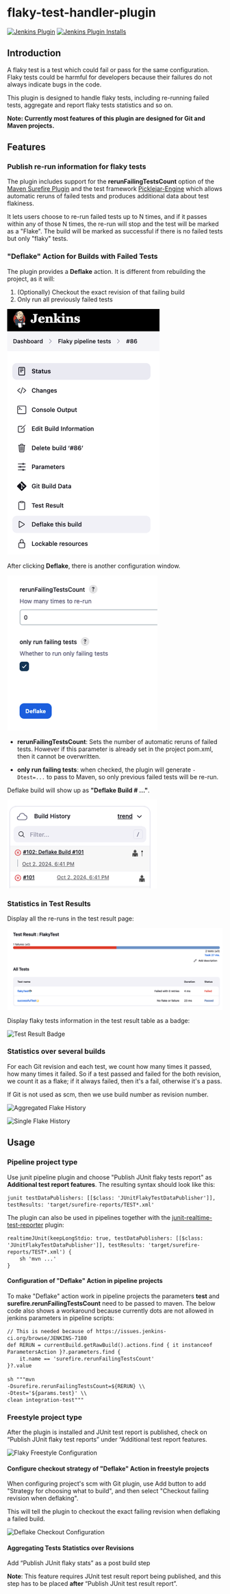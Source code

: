 flaky-test-handler-plugin
=========================

[![Jenkins Plugin](https://img.shields.io/jenkins/plugin/v/flaky-test-handler.svg)](https://plugins.jenkins.io/flaky-test-handler)
[![Jenkins Plugin Installs](https://img.shields.io/jenkins/plugin/i/flaky-test-handler.svg?color=blue)](https://plugins.jenkins.io/flaky-test-handler)

## Introduction

A flaky test is a test which could fail or pass for the same
configuration. Flaky tests could be harmful for developers because their
failures do not always indicate bugs in the code.

This plugin is designed to handle flaky tests, including re-running
failed tests, aggregate and report flaky tests statistics and so on.

**Note: Currently most features of this plugin are designed for Git and Maven projects.**

## Features

### Publish re-run information for flaky tests

The plugin includes support for the **rerunFailingTestsCount** option of
the [Maven Surefire Plugin](https://maven.apache.org/surefire/maven-surefire-plugin/) and
the test framework [Picklejar-Engine](https://github.com/wireapp/picklejar-engine) which
allows automatic reruns of failed tests and produces additional data about test flakiness.

It lets users choose to re-run failed tests up to N times,
and if it passes within any of those N times, the re-run will stop and
the test will be marked as a "Flake". The build will be marked as
successful if there is no failed tests but only "flaky" tests.

### "Deflake" Action for Builds with Failed Tests

The plugin provides a **Deflake** action. It is different from rebuilding the project, as it will:
1) (Optionally) Checkout the exact revision of that failing build
2) Only run all previously failed tests

![Deflake Action](images/deflake_label.png)

After clicking **Deflake**, there is another configuration window.

![Deflake Action Configuration](images/deflake_config.png)

* **rerunFailingTestsCount**: Sets the number of automatic reruns of failed tests.
  However if this parameter is already set in the project pom.xml, then it
  cannot be overwritten.

* **only run failing tests**: when checked, the plugin will generate `-Dtest=...` to
  pass to Maven, so only previous failed tests will be re-run.

Deflake build will show up as **"Deflake Build \# ..."**.

![Deflake Build information](images/deflake_build.png)

### Statistics in Test Results

Display all the re-runs in the test result page:

![Test Results](images/flaky_results.png)

Display flaky tests information in the test result table as a badge:

![Test Result Badge](images/flaky_badge.png)

### Statistics over several builds

For each Git revision and each test, we count how many times it passed,
how many times it failed. So if a test passed and failed for the both
revision, we count it as a flake; if it always failed, then it's a fail,
otherwise it's a pass.

If Git is not used as scm, then we use build number as revision number.

![Aggregated Flake History](images/flake_history_aggregated.png)

![Single Flake History](images/flake_history_single.png)

## Usage

### Pipeline project type

Use junit pipeline plugin and choose "Publish JUnit flaky tests report" as **Additional test report features**.
The resulting syntax should look like this:

    junit testDataPublishers: [[$class: 'JUnitFlakyTestDataPublisher']], testResults: 'target/surefire-reports/TEST*.xml'

The plugin can also be used in pipelines together with the [junit-realtime-test-reporter](https://www.jenkins.io/doc/pipeline/steps/junit-realtime-test-reporter/) plugin:

    realtimeJUnit(keepLongStdio: true, testDataPublishers: [[$class: 'JUnitFlakyTestDataPublisher']], testResults: 'target/surefire-reports/TEST*.xml') {
        sh 'mvn ...'
    }

#### Configuration of "Deflake" Action in pipeline projects

To make "Deflake" action work in pipeline projects the parameters
**test** and **surefire.rerunFailingTestsCount** need to be passed
to maven. The below code also shows a workaround because currently
dots are not allowed in jenkins parameters in pipeline scripts:

    // This is needed because of https://issues.jenkins-ci.org/browse/JENKINS-7180
    def RERUN = currentBuild.getRawBuild().actions.find { it instanceof ParametersAction }?.parameters.find {
        it.name == 'surefire.rerunFailingTestsCount'
    }?.value

    sh """mvn
    -Dsurefire.rerunFailingTestsCount=${RERUN} \\
    -Dtest='${params.test}' \\
    clean integration-test"""

### Freestyle project type

After the plugin is installed and JUnit test report is published, check
on “Publish JUnit flaky test reports” under “Additional test report
features.

![Flaky Freestyle Configuration](images/flaky_config1.png)

#### Configure checkout strategy of "Deflake" Action in freestyle projects

When configuring project's scm with Git plugin, use Add button to add
"Strategy for choosing what to build", and then select "Checkout failing
revision when deflaking".

This will tell the plugin to checkout the exact failing revision when
deflaking a failed build.

![Deflake Checkout Configuration](images/deflake_checkout_config.png)

#### Aggregating Tests Statistics over Revisions

Add “Publish JUnit flaky stats” as a post build step

**Note**: This feature requires JUnit test result report being
published, and this step has to be placed **after** “Publish JUnit test
result report”.
